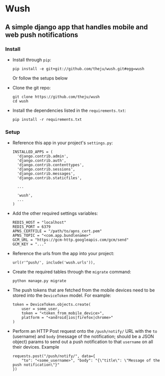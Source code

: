 # Wush

## A simple django app that handles mobile and web push notifications

### Install

* Install through `pip`:

  ```
  pip install -e git+git://github.com/theju/wush.git#egg=wush
  ```
  
  Or follow the setups below

* Clone the git repo:

  ```
  git clone https://github.com/theju/wush
  cd wush
  ```
* Install the dependencies listed in the `requirements.txt`:

  ```
  pip install -r requirements.txt
  ```
  
### Setup

* Reference this app in your project's `settings.py`:

  ```
  INSTALLED_APPS = (
    'django.contrib.admin',
    'django.contrib.auth',
    'django.contrib.contenttypes',
    'django.contrib.sessions',
    'django.contrib.messages',
    'django.contrib.staticfiles',

    ...

    'wush',
    ...
  )
  ```
* Add the other required settings variables:

  ```
  REDIS_HOST = "localhost"
  REDIS_PORT = 6379
  APNS_CERTFILE = "/path/to/apns_cert.pem"
  APNS_TOPIC = "<com.app.bundlename>"
  GCM_URL = "https://gcm-http.googleapis.com/gcm/send"
  GCM_KEY = "..."
  ```
* Reference the urls from the app into your project:

  ```
  url(r'^push/', include('wush.urls')),
  ```	
* Create the required tables through the `migrate` command:

  ```
  python manage.py migrate
  ```
* The push tokens that are fetched from the mobile devices need to
  be stored into the `DeviceToken` model. For example:

  ```
  token = DeviceToken.objects.create(
      user = some_user,
      token = "<token_from_mobile_device>",
	  platform = "<android|ios|firefox|chrome>"
  )
  ```
* Perform an HTTP Post request onto the `/push/notify/` URL with the
  `to` (username) and `body` (message of the notification; should be a JSON
  object) params to send out a push notification to that `username` on all
  their devices. Example

  ```
  requests.post("/push/notify/", data={
      "to": "<some_username>", "body": "{\"title\": \"Message of the push notification\"}"
  })
  ```
